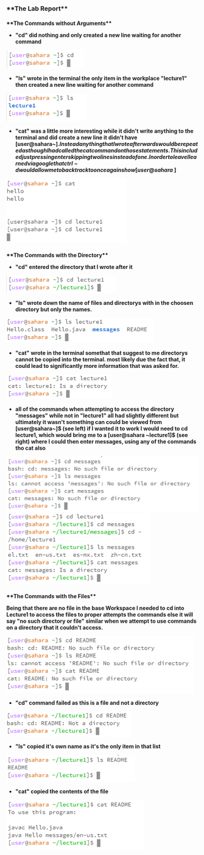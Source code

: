 
<h3>**The Lab Report**


<h4>**The Commands without Arguments**

- "cd" did nothing and only created a new line waiting for another command

![Image](No_Argument_cd.png)

- "ls" wrote in the terminal the only item in the workplace "lecture1" then created a new line waiting for another command

![Image](No_Argument_ls.png)

- "cat" was a little more interesting while it didn't write anything to the terminal and did create a new line it didn't have [user@sahara~]$. Instead anything that I wrote afterwards would be repeated as though I had called the cat command on those statements. This included just pressing enter skipping two lines instead of one. In order to leave I learned via google that ctrl-d would allow me to back track to once again show [user@sahara~]$

![Image](No_Argument_cat.png)


<h4>**The Commands with the Directory**

- "cd" entered the directory that I wrote after it
  
![Image](Directory_cd.png)


- "ls" wrote down the name of files and directorys with in the choosen directory but only the names.
  
![Image](Directory_ls_lecture1.png) 

- "cat" wrote in the terminal somethat that suggest to me directorys cannot be copied into the terminal. most likely due the fact that, it could lead to significantly more information that was asked for.

![Image](Directory_cat_lecture1.png)

- all of the commands when attempting to access the directory "messages" while not in "lecture1" all had slightly different but ultimately it wasn't something can could be viewed from [user@sahara~]$ (see left) if I wanted it to work I would need to cd lecture1, which would bring me to a [user@sahara ~lecture1]$ (see right) where I could then enter messages, using any of the commands tho cat also

![Image](Directory_All_messages_lecture1Closed.png) ![Image](Directory_All_messages_lecture1Open.png)



<h4>**The Commands with the Files**

Being that there are no file in the base Workspace I needed to cd into Lecture1 to access the files to proper attempts the commands else it will say "no such directory or file" similar when we attempt to use commands on a directory that it couldn't access.

![Images](File_All_Error.png)

- "cd" command failed as this is a file and not a directory
  
![Image](File_cd.png)


- "ls" copied it's own name as it's the only item in that list
  
![Image](File_ls.png) 

- "cat" copied the contents of the file

![Image](File_cat.png)





